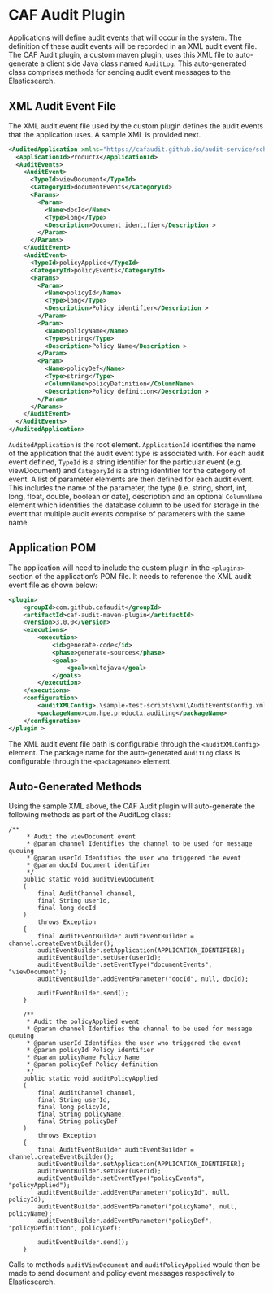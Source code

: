 # CAF Audit Plugin

Applications will define audit events that will occur in the system. The definition of these audit events will be
recorded in an XML audit event file. The CAF Audit plugin, a custom maven plugin, uses this XML file to auto-generate a 
client side Java class named `AuditLog`. This auto-generated class comprises methods for sending audit event messages to the Elasticsearch.  

## XML Audit Event File
The XML audit event file used by the custom plugin defines the audit events that the application uses. A sample XML is 
provided next.

```xml
<AuditedApplication xmlns="https://cafaudit.github.io/audit-service/schema/AuditedApplication.xsd">
  <ApplicationId>ProductX</ApplicationId>
  <AuditEvents>
    <AuditEvent>
      <TypeId>viewDocument</TypeId>
      <CategoryId>documentEvents</CategoryId>
      <Params>
        <Param>
          <Name>docId</Name>
          <Type>long</Type>
          <Description>Document identifier</Description >
        </Param>
      </Params>
    </AuditEvent>
    <AuditEvent>
      <TypeId>policyApplied</TypeId>
      <CategoryId>policyEvents</CategoryId>
      <Params>
        <Param>
          <Name>policyId</Name>
          <Type>long</Type>
          <Description>Policy identifier</Description >
        </Param>
        <Param>
          <Name>policyName</Name>
          <Type>string</Type>
          <Description>Policy Name</Description >
        </Param>
        <Param>
          <Name>policyDef</Name>
          <Type>string</Type>
          <ColumnName>policyDefinition</ColumnName>
          <Description>Policy definition</Description >
        </Param>
      </Params>
    </AuditEvent>
  </AuditEvents>
</AuditedApplication>
```

`AuditedApplication` is the root element. `ApplicationId` identifies the name of the application that the audit event type 
is associated with. For each audit event defined, `TypeId` is a string identifier for the particular event (e.g. viewDocument) 
and `CategoryId` is a string identifier for the category of event. A list of parameter elements are then defined for each audit 
event. This includes the name of the parameter, the type (i.e. string, short, int, long, float, double, boolean or date), 
description and an optional `ColumnName` element which identifies the database column to be used for storage in the event 
that multiple audit events comprise of parameters with the same name. 

## Application POM 

The application will need to include the custom plugin in the `<plugins>` section of the application’s POM file. It needs to 
reference the XML audit event file as shown below:

```xml
<plugin>
	<groupId>com.github.cafaudit</groupId>
	<artifactId>caf-audit-maven-plugin</artifactId>
	<version>3.0.0</version>
	<executions>
		<execution>
			<id>generate-code</id>
			<phase>generate-sources</phase>
			<goals>
				<goal>xmltojava</goal>
			</goals>
		</execution>
	</executions>
	<configuration>
		<auditXMLConfig>.\sample-test-scripts\xml\AuditEventsConfig.xml</auditXMLConfig>
		<packageName>com.hpe.productx.auditing</packageName>
	</configuration>
</plugin >
```

The XML audit event file path is configurable through the `<auditXMLConfig>` element. The package name for the auto-generated 
`AuditLog` class is configurable through the `<packageName>` element.

## Auto-Generated Methods

Using the sample XML above, the CAF Audit plugin will auto-generate the following methods as part of the AuditLog class:

```
/**
     * Audit the viewDocument event
     * @param channel Identifies the channel to be used for message queuing 
     * @param userId Identifies the user who triggered the event 
     * @param docId Document identifier 
     */
    public static void auditViewDocument
    (
        final AuditChannel channel,
        final String userId,
        final long docId
    )
        throws Exception
    {
        final AuditEventBuilder auditEventBuilder = channel.createEventBuilder();
        auditEventBuilder.setApplication(APPLICATION_IDENTIFIER);
        auditEventBuilder.setUser(userId);
        auditEventBuilder.setEventType("documentEvents", "viewDocument");
        auditEventBuilder.addEventParameter("docId", null, docId);

        auditEventBuilder.send();
    }
                                                                                                                                                                                                                                                                                                                                                                                                                                                                                                                                                                                                                                                                                                                                                
    /**
     * Audit the policyApplied event
     * @param channel Identifies the channel to be used for message queuing 
     * @param userId Identifies the user who triggered the event 
     * @param policyId Policy identifier 
     * @param policyName Policy Name 
     * @param policyDef Policy definition 
     */
    public static void auditPolicyApplied
    (
        final AuditChannel channel,
        final String userId,
        final long policyId,
        final String policyName,
        final String policyDef
    )
        throws Exception
    {
        final AuditEventBuilder auditEventBuilder = channel.createEventBuilder();
        auditEventBuilder.setApplication(APPLICATION_IDENTIFIER);
        auditEventBuilder.setUser(userId);
        auditEventBuilder.setEventType("policyEvents", "policyApplied");
        auditEventBuilder.addEventParameter("policyId", null, policyId);
        auditEventBuilder.addEventParameter("policyName", null, policyName);
        auditEventBuilder.addEventParameter("policyDef", "policyDefinition", policyDef);

        auditEventBuilder.send();
    }
```

Calls to methods `auditViewDocument` and `auditPolicyApplied` would then be made to send document and policy event messages respectively to Elasticsearch.


